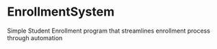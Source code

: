 # EnrollmentSystem
Simple Student Enrollment program that streamlines enrollment process through automation
